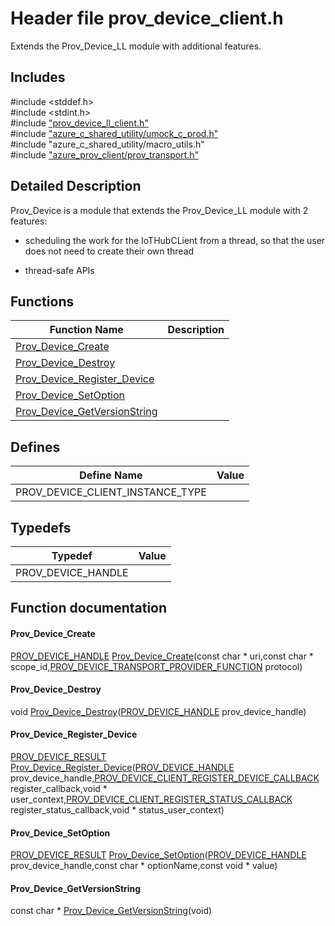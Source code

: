# Header file prov_device_client.h 

Extends the Prov_Device_LL module with additional features.

## Includes

\#include <stddef.h>  
\#include <stdint.h>  
\#include ["prov_device_ll_client.h"](iot-c-ref-prov-device-ll-client-h.md)  
\#include ["azure_c_shared_utility/umock_c_prod.h"](iot-c-ref-umock-c-prod-h.md)  
\#include "azure_c_shared_utility/macro_utils.h"  
\#include ["azure_prov_client/prov_transport.h"](iot-c-ref-prov-transport-h.md)  

## Detailed Description

Prov_Device is a module that extends the Prov_Device_LL module with 2 features:

* scheduling the work for the IoTHubCLient from a thread, so that the user does not need to create their own thread

* thread-safe APIs

## Functions

Function Name                  | Description                                
--------------------------------|---------------------------------------------
[Prov_Device_Create](./iot-c-ref-prov-device-client-h/prov-device-create.md)            | 
[Prov_Device_Destroy](./iot-c-ref-prov-device-client-h/prov-device-destroy.md)            | 
[Prov_Device_Register_Device](./iot-c-ref-prov-device-client-h/prov-device-register-device.md)            | 
[Prov_Device_SetOption](./iot-c-ref-prov-device-client-h/prov-device-setoption.md)            | 
[Prov_Device_GetVersionString](./iot-c-ref-prov-device-client-h/prov-device-getversionstring.md)            | 

## Defines

Define Name                    | Value                                
--------------------------------|---------------------------------------------
PROV_DEVICE_CLIENT_INSTANCE_TYPE            | 

## Typedefs

Typedef                        | Value                                
--------------------------------|---------------------------------------------
PROV_DEVICE_HANDLE            | 

## Function documentation

#### Prov_Device_Create 
[PROV_DEVICE_HANDLE](#prov__device__client_8h_1a24ef8c85c7bb0934f64a2365cd2c50a4) [Prov_Device_Create](#prov__device__client_8h_1a86590df8321c4db049e116e6477f1e90)(const char * uri,const char * scope_id,[PROV_DEVICE_TRANSPORT_PROVIDER_FUNCTION](#prov__device__ll__client_8h_1a6464d6b187cc71ac6e81938338d31d48) protocol)

#### Prov_Device_Destroy 
void [Prov_Device_Destroy](#prov__device__client_8h_1a614075e1a574d38618a98b7dafb4c992)([PROV_DEVICE_HANDLE](#prov__device__client_8h_1a24ef8c85c7bb0934f64a2365cd2c50a4) prov_device_handle)

#### Prov_Device_Register_Device 
[PROV_DEVICE_RESULT](#prov__device__ll__client_8h_1a4e21aaa494a7ff52958e337551fde7eb) [Prov_Device_Register_Device](#prov__device__client_8h_1a81497d39f567ce607a3d88be8efc25a1)([PROV_DEVICE_HANDLE](#prov__device__client_8h_1a24ef8c85c7bb0934f64a2365cd2c50a4) prov_device_handle,[PROV_DEVICE_CLIENT_REGISTER_DEVICE_CALLBACK](#prov__device__ll__client_8h_1ac1a30031c36b065d7557ab76e919201f) register_callback,void * user_context,[PROV_DEVICE_CLIENT_REGISTER_STATUS_CALLBACK](#prov__device__ll__client_8h_1a992c5a15ab87f820c87ca2121cb1fd14) register_status_callback,void * status_user_context)

#### Prov_Device_SetOption 
[PROV_DEVICE_RESULT](#prov__device__ll__client_8h_1a4e21aaa494a7ff52958e337551fde7eb) [Prov_Device_SetOption](#prov__device__client_8h_1aac96d42d27cdce7a0d415bafbdc54b30)([PROV_DEVICE_HANDLE](#prov__device__client_8h_1a24ef8c85c7bb0934f64a2365cd2c50a4) prov_device_handle,const char * optionName,const void * value)

#### Prov_Device_GetVersionString 
const char * [Prov_Device_GetVersionString](#prov__device__client_8h_1ad182914453b800ba8422b7d11c5d4891)(void)

